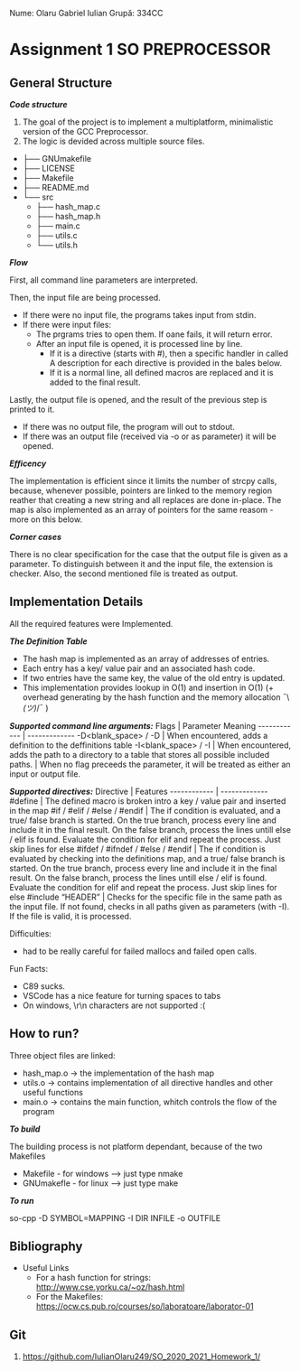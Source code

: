 Nume: Olaru Gabriel Iulian
Grupă: 334CC

# Assignment 1 SO PREPROCESSOR

General Structure
-

***Code structure***
1. The goal of the project is to implement a multiplatform, minimalistic version of the GCC Preprocessor.
2. The logic is devided across multiple source files.

* ├── GNUmakefile
* ├── LICENSE
* ├── Makefile
* ├── README.md
* └── src
    * ├── hash_map.c
    * ├── hash_map.h
    * ├── main.c
    * ├── utils.c
    * └── utils.h

***Flow***

First, all command line parameters are interpreted.

Then, the input file are being processed.
* If there were no input file, the programs takes input from stdin.
* If there were input files:
    * The prgrams tries to open them. If oane fails, it will return error.
    * After an input file is opened, it is processed line by line.
        * If it is a directive (starts with #), then a specific handler in called
              A description for each directive is provided in the bales below.
        * If it is a normal line, all defined macros are replaced and it is added to the final result.

Lastly, the output file is opened, and the result of the previous step is printed to it.
* If there was no output file, the program will out to stdout.
* If there was an output file (received via -o or as parameter) it will be opened.


***Efficency***

The implementation is efficient since it limits the number of strcpy calls, because,
whenever possible, pointers are linked to the memory region reather that creating a new
string and all replaces are done in-place. The map is also implemented as an array of pointers
for the same reasom - more on this below.

***Corner cases***

There is no clear specification for the case that the output file is given as a parameter.
To distinguish between it and the input file, the extension is checker. Also, the second mentioned
file is treated as output.


Implementation Details
-

All the required features were Implemented.

***The Definition Table***
* The hash map is implemented as an array of addresses of entries.
* Each entry has a key/ value pair and an associated hash code.
* If two entries have the same key, the value of the old entry is updated.
* This implementation provides lookup in O(1) and insertion in O(1) (+ overhead generating by the hash function and the memory allocation ¯\\_(ツ)_/¯ )

***Supported command line arguments:***
Flags | Parameter Meaning
------------ | -------------
-D<blank_space> / -D | When encountered, adds a definition to the deffinitions table
-I<blank_space> / -I | When encountered, adds the path to a directory to a table that stores all possible included paths.
<no flag> | When no flag preceeds the parameter, it will be treated as either an input or output file.

***Supported directives:***
Directive | Features
------------ | -------------
#define | The defined macro is broken intro a key / value pair and inserted in the map
#if <COND> / #elif <COND> / #else / #endif | The if condition is evaluated, and a true/ false branch is started. On the true branch, process every line and include it in the final result. On the false branch, process the lines untill else / elif is found. Evaluate the condition for elif and repeat the process. Just skip lines for else
#ifdef <SYMBOL> / #ifndef <SYMBOL> / #else / #endif | The if condition is evaluated by checking into the definitions map, and a true/ false branch is started. On the true branch, process every line and include it in the final result. On the false branch, process the lines untill else / elif is found. Evaluate the condition for elif and repeat the process. Just skip lines for else
 #include “HEADER” | Checks for the specific file in the same path as the input file. If not found, checks in all paths given as parameters (with -I). If the file is valid, it is processed.

Difficulties:
  * had to be really careful for failed mallocs and failed open calls.

Fun Facts:
  * C89 sucks.
  * VSCode has a nice feature for turning spaces to tabs
  * On windows, \r\n characters are not supported :(

How to run?
-

Three object files are linked:
  * hash_map.o -> the implementation of the hash map
  * utils.o -> contains implementation of all directive handles and other useful functions
  * main.o -> contains the main function, whitch controls the flow of the program

***To build***

The building process is not platform dependant, because of the two Makefiles
  * Makefile - for windows --> just type nmake
  * GNUmakefle - for linux --> just type make
 
***To run***

so-cpp  -D SYMBOL=MAPPING -I DIR INFILE -o OUTFILE
  
Bibliography
-

* Useful Links
    * For a hash function for strings: http://www.cse.yorku.ca/~oz/hash.html
    * For the Makefiles: https://ocw.cs.pub.ro/courses/so/laboratoare/laborator-01

Git
-

1. https://github.com/IulianOlaru249/SO_2020_2021_Homework_1/
